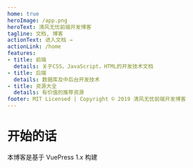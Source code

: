 ```yaml
---
home: true
heroImage: /app.png
heroText: 清风无忧前端开发博客
tagline: 文档, 博客
actionText: 进入文档 →
actionLink: /home
features:
- title: 前端
  details: 关于CSS，JavaScript，HTML的开发技术文档
- title: 后端
  details: 数据库及中后台开发技术
- title: 资源大全
  details: 有价值的推荐资源
footer: MIT Licensed | Copyright © 2019 清风无忧前端开发博客
---
```


# 开始的话

本博客是基于 VuePress 1.x 构建
